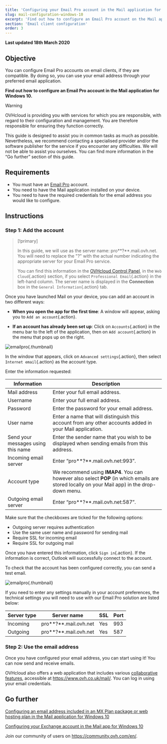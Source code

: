 ```yaml
---
title: 'Configuring your Email Pro account in the Mail application for Windows 10'
slug: mail-configuration-windows-10
excerpt: 'Find out how to configure an Email Pro account on the Mail application for Windows 10'
section: 'Email client configuration'
order: 3
---
```


**Last updated 18th March 2020**

## Objective

You can configure Email Pro accounts on email clients, if they are compatible. By doing so, you can use your email address through your preferred email application.

**Find out how to configure an Email Pro account in the Mail application for Windows 10.**

> [!warning]
>OVHcloud is providing you with services for which you are responsible, with regard to their configuration and management. You are therefore responsible for ensuring they function correctly.
>
>This guide is designed to assist you in common tasks as much as possible. Nevertheless, we recommend contacting a specialised provider and/or the software publisher for the service if you encounter any difficulties. We will not be able to assist you ourselves. You can find more information in the “Go further” section of this guide.
>

## Requirements

- You must have an [Email Pro](https://www.ovh.co.uk/emails/email-pro) account.
- You need to have the Mail application installed on your device.
- You need to have the required credentials for the email address you would like to configure.

## Instructions

### Step 1: Add the account

> [!primary]
>
> In this guide, we will use as the server name: pro**?**.mail.ovh.net. You will need to replace the "?" with the actual number indicating the appropriate server for your Email Pro service.
> 
> You can find this information in the [OVHcloud Control Panel](https://www.ovh.com/auth/?action=gotomanager), in the `Web Cloud`{.action} section, if you select `Professional Email`{.action} in the left-hand column. The server name is displayed in the **Connection** box in the `General Information`{.action} tab.
>

Once you have launched Mail on your device, you can add an account in two different ways:

- **When you open the app for the first time**: A window will appear, asking you to `Add an account`{.action}.

- **If an account has already been set up**: Click on `Accounts`{.action} in the menu bar to the left of the application, then on `Add account`{.action} in the menu that pops up on the right.

![emailpro](images/configuration-mail-windows-step1.png){.thumbnail}

In the window that appears, click on `Advanced settings`{.action}, then select `Internet email`{.action} as the account type.

Enter the information requested:

|Information|Description|
|---|---|
|Mail address|Enter your full email address.|
|Username|Enter your full email address.|
|Password|Enter the password for your email address.|
|User name|Enter a name that will distinguish this account from any other accounts added in your Mail application.|
|Send your messages using this name|Enter the sender name that you wish to be displayed when sending emails from this address.|
|Incoming email server|Enter “pro**?**.mail.ovh.net:993”.|
|Account type|We recommend using **IMAP4**. You can however also select **POP** (in which emails are stored locally on your Mail app) in the drop-down menu.|
|Outgoing email server|Enter “pro**?**.mail.ovh.net:587”.|

Make sure that the checkboxes are ticked for the following options:

- Outgoing server requires authentication
- Use the same user name and password for sending mail
- Require SSL for incoming email
- Require SSL for outgoing mail

Once you have entered this information, click `Sign in`{.action}. If the information is correct, Outlook will successfully connect to the account.

To check that the account has been configured correctly, you can send a test email.

![emailpro](images/configuration-mail-windows-step2.png){.thumbnail}

If you need to enter any settings manually in your account preferences, the technical settings you will need to use with our Email Pro solution are listed below:

|Server type|Server name|SSL|Port|
|---|---|---|---|
|Incoming|pro**?**.mail.ovh.net|Yes|993|
|Outgoing|pro**?**.mail.ovh.net|Yes|587|

### Step 2: Use the email address

Once you have configured your email address, you can start using it! You can now send and receive emails.

OVHcloud also offers a web application that includes various [collaborative features](https://www.ovh.co.uk/emails/), accessible at <https://www.ovh.co.uk/mail/>. You can log in using your email credentials.

## Go further

[Configuring an email address included in an MX Plan package or web hosting plan in the Mail application for Windows 10](https://docs.ovh.com/gb/en/emails/mail-configuration-windows-10)

[Configuring your Exchange account in the Mail app for Windows 10](https://docs.ovh.com/gb/en/microsoft-collaborative-solutions/mail-configuration-windows-10)

Join our community of users on <https://community.ovh.com/en/>.